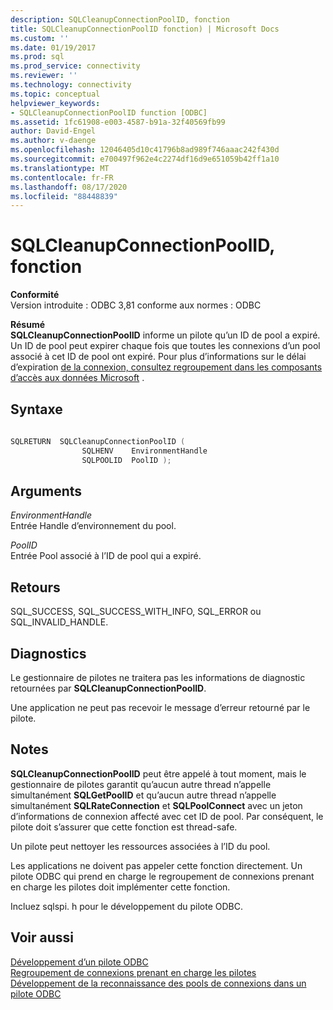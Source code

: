 ```yaml
---
description: SQLCleanupConnectionPoolID, fonction
title: SQLCleanupConnectionPoolID fonction) | Microsoft Docs
ms.custom: ''
ms.date: 01/19/2017
ms.prod: sql
ms.prod_service: connectivity
ms.reviewer: ''
ms.technology: connectivity
ms.topic: conceptual
helpviewer_keywords:
- SQLCleanupConnectionPoolID function [ODBC]
ms.assetid: 1fc61908-e003-4587-b91a-32f40569fb99
author: David-Engel
ms.author: v-daenge
ms.openlocfilehash: 12046405d10c41796b8ad989f746aaac242f430d
ms.sourcegitcommit: e700497f962e4c2274df16d9e651059b42ff1a10
ms.translationtype: MT
ms.contentlocale: fr-FR
ms.lasthandoff: 08/17/2020
ms.locfileid: "88448839"
---
```

# <a name="sqlcleanupconnectionpoolid-function"></a>SQLCleanupConnectionPoolID, fonction
**Conformité**  
 Version introduite : ODBC 3,81 conforme aux normes : ODBC  
  
 **Résumé**  
 **SQLCleanupConnectionPoolID** informe un pilote qu’un ID de pool a expiré. Un ID de pool peut expirer chaque fois que toutes les connexions d’un pool associé à cet ID de pool ont expiré. Pour plus d’informations sur le délai d’expiration [de la connexion, consultez regroupement dans les composants d’accès aux données Microsoft](https://msdn.microsoft.com/library/ms810829.aspx) .  
  
## <a name="syntax"></a>Syntaxe  
  
```cpp
  
SQLRETURN  SQLCleanupConnectionPoolID (  
                SQLHENV    EnvironmentHandle  
                SQLPOOLID  PoolID );  
```  
  
## <a name="arguments"></a>Arguments  
 *EnvironmentHandle*  
 Entrée Handle d’environnement du pool.  
  
 *PoolID*  
 Entrée Pool associé à l’ID de pool qui a expiré.  
  
## <a name="returns"></a>Retours  
 SQL_SUCCESS, SQL_SUCCESS_WITH_INFO, SQL_ERROR ou SQL_INVALID_HANDLE.  
  
## <a name="diagnostics"></a>Diagnostics  
 Le gestionnaire de pilotes ne traitera pas les informations de diagnostic retournées par **SQLCleanupConnectionPoolID**.  
  
 Une application ne peut pas recevoir le message d’erreur retourné par le pilote.  
  
## <a name="remarks"></a>Notes  
 **SQLCleanupConnectionPoolID** peut être appelé à tout moment, mais le gestionnaire de pilotes garantit qu’aucun autre thread n’appelle simultanément **SQLGetPoolID** et qu’aucun autre thread n’appelle simultanément **SQLRateConnection** et **SQLPoolConnect** avec un jeton d’informations de connexion affecté avec cet ID de pool. Par conséquent, le pilote doit s’assurer que cette fonction est thread-safe.  
  
 Un pilote peut nettoyer les ressources associées à l’ID du pool.  
  
 Les applications ne doivent pas appeler cette fonction directement. Un pilote ODBC qui prend en charge le regroupement de connexions prenant en charge les pilotes doit implémenter cette fonction.  
  
 Incluez sqlspi. h pour le développement du pilote ODBC.  
  
## <a name="see-also"></a>Voir aussi  
 [Développement d’un pilote ODBC](../../../odbc/reference/develop-driver/developing-an-odbc-driver.md)   
 [Regroupement de connexions prenant en charge les pilotes](../../../odbc/reference/develop-app/driver-aware-connection-pooling.md)   
 [Développement de la reconnaissance des pools de connexions dans un pilote ODBC](../../../odbc/reference/develop-driver/developing-connection-pool-awareness-in-an-odbc-driver.md)
